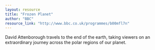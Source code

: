 ```yaml
---
layout: resource
title: "Frozen Planet"
author: "BBC"
resource_link: "http://www.bbc.co.uk/programmes/b00mfl7n"
---
```


David Attenborough travels to the end of the earth, taking viewers on an extraordinary journey across the polar regions of our planet.